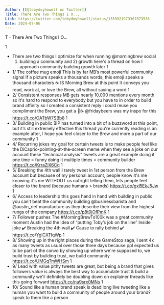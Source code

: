 ```yaml
---
Author: [[@tobydoyhowell on Twitter]]
Title: There Are Two Things I O...
Link: https://twitter.com/tobydoyhowell/status/1359921973367873536
Date: 2024-07-06
---
```

T - There Are Two Things I O...

1
- There are two things I optimize for when running @morningbrew social
  1) building a community and 2) growth
  here's a thread on how I approach community building
  growth later
1
- 1/ The coffee mug emoji
  This is by far MB’s most powerful community signal
  If a picture speaks a thousands words, this emoji speaks a thousand characters
  ☕️ IS Morning Brew at this point
  It conveys you read, work at, or love the Brew, all without saying a word
1
- 2/ Consistent responses
  MB gets nearly 10,000 mentions every month so it's hard to respond to everybody
  but you have to in order to build brand affinity 
  so I created a consistent reply i could reuse
  you compliment the Brew, you get a 🤝☕️
  @fridaybeers was my inspo for this https://t.co/OATbW7SBb8
1
- 3/ Building in public
  BIP has turned into a bit of a buzzword at this point, but it’s still extremely effective
  this thread you're currently reading is an example
  after, I hope you feel closer to the Brew and more a part of our community
1
- 4/ Recurring jokes
  my goal for certain tweets is to make people feel like the DiCaprio-pointing-at-the-screen meme when they see a joke on our account
  these "technical analysis" tweets are a great example
  doing it one time = funny
  doing it multiple times = community builder https://t.co/KrraZjX6Cq
1
- 5/ Breaking the 4th wall
  I rarely tweet in 1st person from the Brew account
  but because of my personal account, people know it's me
  knowing it's me WITHOUT us outright telling them, lets people feel closer to the brand (because humans > brands) https://t.co/gxl5EkJ5Jw
1
- 6/ Access to leadership
  this goes hand in hand with building in public
  you can't beat the community building @businessbarista and @austin_rief manufacture as they describe their view from the highest rungs of the company https://t.co/p8t0jOfPmK
1
- 7/ Follower pushes
  The #MorningBrewTo100k was a great community moment
  Austin had the idea of “putting Toby’s job on the line”
  Inside joke ✔️
  Breaking the 4th wall ✔️
  Cause to rally behind ✔️ https://t.co/YglCXTIqWp
1
- 8/ Showing up in the right places
  during the GameStop saga, I sent 4x as many tweets as usual over those three days because ppl expected us to be part of the convo
  by showing up where we're supposed to, we build trust
  by building trust, we build community https://t.co/UMGqTmWHSm
1
- 9/ Lead with value
  pithy tweets are great, but being a brand that gives followers value is always the best way to accumulate trust & build a community
  we'll definitely be doubling down on explainer threads like this going forward
  https://t.co/na9srx0MNs
1
- 10/ Sound like a human
  brand speak is dead
  long live tweeting like a human
  you want to build a community of people around your brand? 
  speak to them like a person
